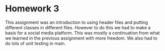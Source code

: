 # Homework 3
This assignment was an introduction to using header files and putting different classes in different files.
However to do this we had to make a basis for a social media platform. This was mostly a continuation from what we learned in the previous assignment with more freedom.
We also had to do lots of unit testing in main.
